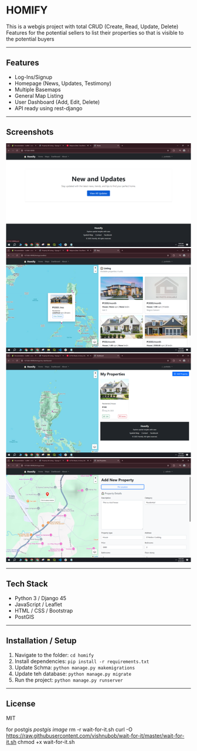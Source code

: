 # HOMIFY

This is a webgis project with total CRUD (Create, Read, Update, Delete) Features for the potential sellers to list their properties so that is visible to the potential buyers

---

## Features
- Log-Ins/Signup
- Homepage (News, Updates, Testimony)
- Multiple Basemaps 
- General Map Listing
- User Dashboard (Add, Edit, Delete)
- API ready using rest-django

---

## Screenshots
![Homepage](homify/static/imgs/6.PNG)
![General Map](homify/static/imgs/7.PNG)
![Dashboard Map](homify/static/imgs/5.PNG)
![Add Property](homify/static/imgs/1.PNG)

---

## Tech Stack
- Python 3 / Django 45
- JavaScript / Leaflet
- HTML / CSS / Bootstrap
- PostGIS

---

## Installation / Setup
1. Navigate to the folder: `cd homify`
2. Install dependencies: `pip install -r requirements.txt`
3. Update Schma: `python manage.py makemigrations`
4. Update teh database: `python manage.py migrate`
5. Run the project: `python manage.py runserver`

---

## License
MIT

for postgis
*postgis image*
rm -r wait-for-it.sh
curl -O https://raw.githubusercontent.com/vishnubob/wait-for-it/master/wait-for-it.sh
chmod +x wait-for-it.sh


